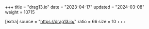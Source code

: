 +++
title = "drag13.io"
date = "2023-04-17"
updated = "2024-03-08"
weight = 10715

[extra]
source = "https://drag13.io/"
ratio = 66
size = 10
+++
